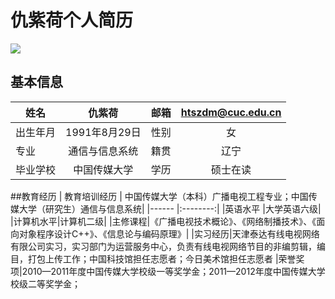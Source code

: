 # 仇紫荷个人简历

![](http://upload-images.jianshu.io/upload_images/969070-19705f9a194d20af.JPG?imageMogr2/auto-orient/strip%7CimageView2/2/w/1240)
## 基本信息
 | 姓名                    |        仇紫荷         | 邮箱| htszdm@cuc.edu.cn|
|---------- |:--------:|-----| :-------: |                      
 | 出生年月 | 1991年8月29日|性别| 女|
 |专业|通信与信息系统| 籍贯|辽宁|
| 毕业学校 |中国传媒大学|学历|硕士在读|
##教育经历
| 教育培训经历 | 中国传媒大学（本科）广播电视工程专业；中国传媒大学（研究生）通信与信息系统|
|------  |:--------:|
|英语水平    |大学英语六级|
|计算机水平|计算机二级|
|主修课程|《广播电视技术概论》、《网络制播技术》、《面向对象程序设计C++》、《信息论与编码原理》|
|实习经历|天津泰达有线电视网络有限公司实习，实习部门为运营服务中心，负责有线电视网络节目的非编剪辑，编目，打包上传工作；中国科技馆担任志愿者；今日美术馆担任志愿者
|荣誉奖项|2010—2011年度中国传媒大学校级一等奖学金；2011—2012年度中国传媒大学校级二等奖学金；

